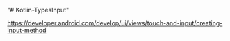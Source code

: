 "# Kotlin-TypesInput" 

https://developer.android.com/develop/ui/views/touch-and-input/creating-input-method
